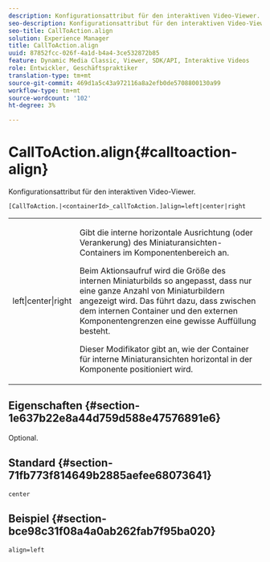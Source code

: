 ```yaml
---
description: Konfigurationsattribut für den interaktiven Video-Viewer.
seo-description: Konfigurationsattribut für den interaktiven Video-Viewer.
seo-title: CallToAction.align
solution: Experience Manager
title: CallToAction.align
uuid: 87852fcc-026f-4a1d-b4a4-3ce532872b85
feature: Dynamic Media Classic, Viewer, SDK/API, Interaktive Videos
role: Entwickler, Geschäftspraktiker
translation-type: tm+mt
source-git-commit: 469d1a5c43a972116a8a2efb0de5708800130a99
workflow-type: tm+mt
source-wordcount: '102'
ht-degree: 3%

---
```



# CallToAction.align{#calltoaction-align}

Konfigurationsattribut für den interaktiven Video-Viewer.

`[CallToAction.|<containerId>_callToAction.]align=left|center|right`

<table id="table_441553CD34C94A58A9D7CBF772DEDDB6"> 
 <tbody> 
  <tr> 
   <td colname="col1"> <p> <span class="codeph"> left|center|right</span> </p> </td> 
   <td colname="col2"> <p> Gibt die interne horizontale Ausrichtung (oder Verankerung) des Miniaturansichten-Containers im Komponentenbereich an. </p> <p>Beim Aktionsaufruf wird die Größe des internen Miniaturbilds so angepasst, dass nur eine ganze Anzahl von Miniaturbildern angezeigt wird. Das führt dazu, dass zwischen dem internen Container und den externen Komponentengrenzen eine gewisse Auffüllung besteht. </p> <p>Dieser Modifikator gibt an, wie der Container für interne Miniaturansichten horizontal in der Komponente positioniert wird. </p> </td> 
  </tr> 
 </tbody> 
</table>

## Eigenschaften {#section-1e637b22e8a44d759d588e47576891e6}

Optional.

## Standard {#section-71fb773f814649b2885aefee68073641}

`center`

## Beispiel {#section-bce98c31f08a4a0ab262fab7f95ba020}

```
align=left
```

